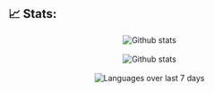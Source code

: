 ## 📈 Stats:
<div align='center'>
    <img src='https://github-readme-stats.vercel.app/api?username=SirvanCheraghi&show_icons=true&count_private=true&hide_border=true&show_icons=true&theme=radical' alt='Github stats' align='center' />
</div>
<br />

<div align='center'>
    <img src='https://github-readme-streak-stats.herokuapp.com/?user=SirvanCheraghi' alt='Github stats' align='center' />
</div>
<br />

<div align='center'>
    <img src='https://github-readme-stats.vercel.app/api/wakatime?username=SirvanCheraghi&layout=compact' alt='Languages over last 7 days ' align='center' />
</div>
<br />
